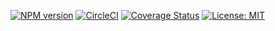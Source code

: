 [![NPM version](https://img.shields.io/npm/v/@crossview/cli)](https://www.npmjs.com/package/@crossview/cli)
[![CircleCI](https://img.shields.io/circleci/build/gh/crossview-software/cli)](https://circleci.com/gh/crossview-software/cli)
[![Coverage Status](https://img.shields.io/coveralls/github/crossview-software/cli)](https://coveralls.io/github/crossview-software/cli?branch=master)
[![License: MIT](https://img.shields.io/github/license/crossview-software/cli)](https://opensource.org/licenses/MIT)

